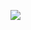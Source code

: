 ![](http://www.plantuml.com/plantuml/proxy?cache=no&src=https://raw.githubusercontent.com/oleksandrblazhko/ai-211-el/Lab_Work_7/2-SoftwareDesign/2.7-PlantUML/DataModel.puml)
